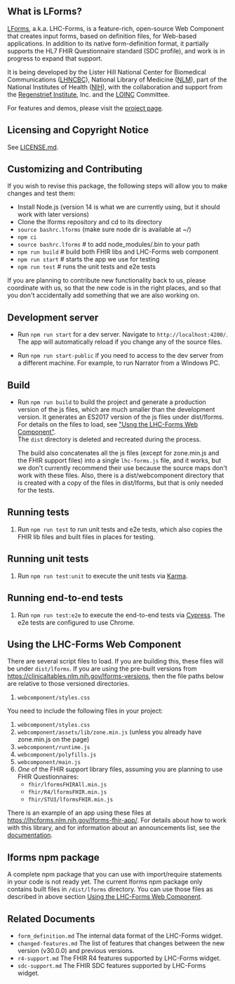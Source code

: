 ## What is LForms?

[LForms](http://lhncbc.github.io/lforms/), a.k.a. LHC-Forms, is a feature-rich,
open-source Web Component that creates input forms, based on definition files, 
for Web-based applications. In addition to its native form-definition format, 
it partially supports the HL7 FHIR Questionnaire standard (SDC profile), and work
is in progress to expand that support.

It is being developed by the Lister Hill National Center for Biomedical
Communications ([LHNCBC](https://lhncbc.nlm.nih.gov)), National Library of
Medicine ([NLM](https://www.nlm.nih.gov)), part of the National Institutes of
Health ([NIH](https://www.nih.gov)), with the collaboration and support from 
the [Regenstrief Institute](https://www.regenstrief.org/), Inc. and the
[LOINC](https://loinc.org/) Committee.

For features and demos, please visit the [project
page](http://lhncbc.github.io/lforms/).

## Licensing and Copyright Notice

See [LICENSE.md](LICENSE.md).

## Customizing and Contributing

If you wish to revise this package, the following steps will allow you to make
changes and test them:

- Install Node.js (version 14 is what we are currently using, but it should work 
  with later versions)
- Clone the lforms repository and cd to its directory
- `source bashrc.lforms` (make sure node dir is available at ~/)
- `npm ci`
- `source bashrc.lforms` # to add node_modules/.bin to your path
- `npm run build` # build both FHIR libs and LHC-Forms web component
- `npm run start` # starts the app we use for testing
- `npm run test` # runs the unit tests and e2e tests

If you are planning to contribute new functionality back to us, please
coordinate with us, so that the new code is in the right places, and so that
you don't accidentally add something that we are also working on.

## Development server

- Run `npm run start` for a dev server. Navigate to `http://localhost:4200/`.
  The app will automatically reload if you change any of the source files.

- Run `npm run start-public` if you need to access to the dev server from a 
  different machine. For example, to run Narrator from a Windows PC.

## Build

- Run `npm run build` to build the project and generate a production version of
  the js files, which are much smaller than the development version. It
  generates an ES2017 version of the js files under dist/lforms. For details on
  the files to load, see ["Usng the LHC-Forms Web Component"](#using).  
  The `dist` directory is deleted and recreated during the process.

  The build also concatenates all the js files (except for zone.min.js and the
  FHIR support files) into a single `lhc-forms.js` file, and it works,
  but we don't currently recommend their use because the
  source maps don't work with these files. Also, there is a dist/webcomponent
  directory that is created with a copy of the files in dist/lforms, but that
  is only needed for the tests.

## Running tests

1. Run `npm run test` to run unit tests and e2e tests, which also copies the 
   FHIR lib files and built files in places for testing.

## Running unit tests

1. Run `npm run test:unit` to execute the unit tests via 
   [Karma](https://karma-runner.github.io).

## Running end-to-end tests

1. Run `npm run test:e2e` to execute the end-to-end tests via 
   [Cypress](https://www.cypress.io/). The e2e tests are configured to use Chrome.

## <a id="using">Using the LHC-Forms Web Component</a>

There are several script files to load. If you are building this, these files 
will be under `dist/lforms`. If you are using the pre-built versions from
https://clinicaltables.nlm.nih.gov/lforms-versions, then the file paths below
are relative to those versioned directories.

1. `webcomponent/styles.css`

You need to include the following files in your project:

1. `webcomponent/styles.css`
2. `webcomponent/assets/lib/zone.min.js` (unless you already have zone.min.js 
   on the page)
3. `webcomponent/runtime.js`
4. `webcomponent/polyfills.js`
5. `webcomponent/main.js`
6. _One_ of the FHIR support library files, assuming you are planning to use
   FHIR Questionnaires:
   - `fhir/lformsFHIRAll.min.js`
   - `fhir/R4/lformsFHIR.min.js`
   - `fhir/STU3/lformsFHIR.min.js`

There is an example of an app using these files at
https://lhcforms.nlm.nih.gov/lforms-fhir-app/.
For details about how to work with this library, and for information about an
announcements list, see the [documentation](https://lhncbc.github.io/lforms/).

## <a id="npm-package">lforms npm package</a>

A complete npm package that you can use with import/require statements in your
code is not ready yet. The current lforms npm package only contains built files
in `/dist/lforms` directory. You can use those files as described in above
section [Using the LHC-Forms Web Component](#using).

## <a id="docs">Related Documents</a>
- `form_definition.md` The internal data format of the LHC-Forms widget.
- `changed-features.md` The list of features that changes between the new 
version (v30.0.0) and previous versions.
- `r4-support.md` The FHIR R4 features supported by LHC-Forms widget. 
- `sdc-support.md` The FHIR SDC features supported by LHC-Forms widget.